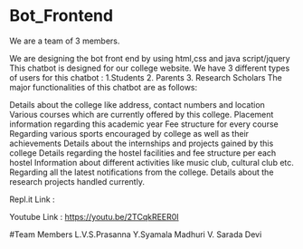 # Bot_Frontend  
We are a team of 3 members.

We are designing the bot front end by using html,css and java script/jquery
This chatbot is designed for our college website. We have 3 different types of users for this chatbot : 1.Students 2. Parents 3. Research Scholars The major functionalities of this chatbot are as follows:

Details about the college like address, contact numbers and location
Various courses which are currently offered by this college.
Placement information regarding this academic year
Fee structure for every course
Regarding various sports encouraged by college as well as their achievements
Details about the internships and projects gained by this college
Details regarding the hostel facilities and fee structure per each hostel
Information about different activities like music club, cultural club etc.
Regarding all the latest notifications from the college.
Details about the research projects handled currently.

Repl.it Link :

Youtube Link :
https://youtu.be/2TCqkREER0I

#Team Members
L.V.S.Prasanna
Y.Syamala Madhuri
V. Sarada Devi
